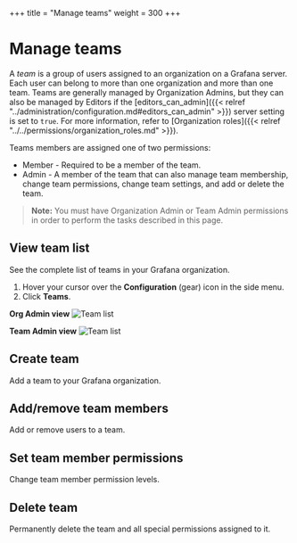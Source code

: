 +++
title = "Manage teams"
weight = 300
+++

# Manage teams

A _team_ is a group of users assigned to an organization on a Grafana server. Each user can belong to more than one organization and more than one team. Teams are generally managed by Organization Admins, but they can also be managed by Editors if the [editors_can_admin]({{< relref "../administration/configuration.md#editors_can_admin" >}}) server setting is set to `true`. For more information, refer to [Organization roles]({{< relref "../../permissions/organization_roles.md" >}}).

Teams members are assigned one of two permissions:
- Member - Required to be a member of the team.
- Admin - A member of the team that can also manage team membership, change team permissions, change team settings, and add or delete the team.

> **Note:** You must have Organization Admin or Team Admin permissions in order to perform the tasks described in this page.

## View team list

See the complete list of teams in your Grafana organization.

1. Hover your cursor over the **Configuration** (gear) icon in the side menu.
1. Click **Teams**.

**Org Admin view**
![Team list](/img/docs/manage-users/)

**Team Admin view**
![Team list](/img/docs/manage-users/)

## Create team

Add a team to your Grafana organization.



## Add/remove team members

Add or remove users to a team.



## Set team member permissions

Change team member permission levels.



## Delete team

Permanently delete the team and all special permissions assigned to it.


